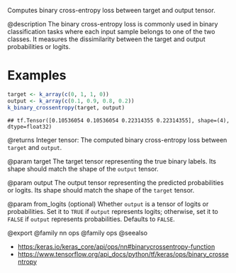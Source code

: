 Computes binary cross-entropy loss between target and output tensor.

@description
The binary cross-entropy loss is commonly used in binary
classification tasks where each input sample belongs to one
of the two classes. It measures the dissimilarity between the
target and output probabilities or logits.

# Examples

```r
target <- k_array(c(0, 1, 1, 0))
output <- k_array(c(0.1, 0.9, 0.8, 0.2))
k_binary_crossentropy(target, output)
```

```
## tf.Tensor([0.10536054 0.10536054 0.22314355 0.22314355], shape=(4), dtype=float32)
```

@returns
Integer tensor: The computed binary cross-entropy loss between
`target` and `output`.

@param target
The target tensor representing the true binary labels.
Its shape should match the shape of the `output` tensor.

@param output
The output tensor representing the predicted probabilities
or logits. Its shape should match the shape of the
`target` tensor.

@param from_logits
(optional) Whether `output` is a tensor of logits or
probabilities.
Set it to `TRUE` if `output` represents logits; otherwise,
set it to `FALSE` if `output` represents probabilities.
Defaults to `FALSE`.

@export
@family nn ops
@family ops
@seealso
+ <https:/keras.io/keras_core/api/ops/nn#binarycrossentropy-function>
+ <https://www.tensorflow.org/api_docs/python/tf/keras/ops/binary_crossentropy>
